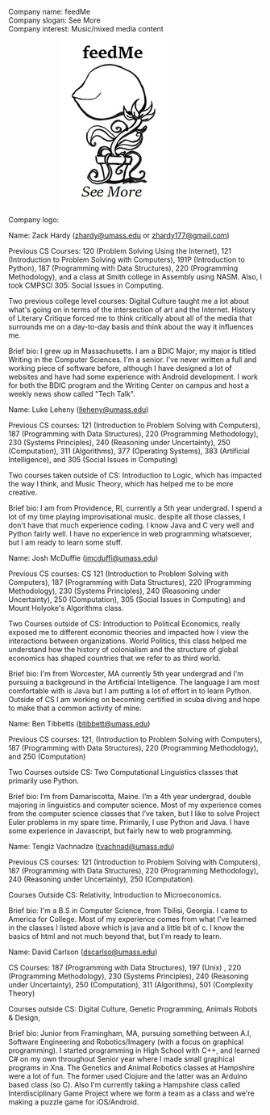 

Company name: feedMe<br>
Company slogan: See More<br>
Company interest: Music/mixed media content<br>
Company logo: ![Audrey 2](../pics/feedMe_logo.jpg)

Name: Zack Hardy (<zhardy@umass.edu> or <zhardy177@gmail.com>)

Previous CS Courses: 120 (Problem Solving Using the Internet), 121 (Introduction to Problem Solving with Computers), 191P (Introduction to Python), 187 (Programming with Data Structures), 220 (Programming Methodology), and a class at Smith college in Assembly using NASM. Also, I took CMPSCI 305: Social Issues in Computing.

Two previous college level courses: Digital Culture taught me a lot about what's going on in terms of the intersection of art and the Internet. History of Literary Critique forced me to think critically about all of the media that surrounds me on a day-to-day basis and think about the way it influences me.

Brief bio: I grew up in Massachusetts. I am a BDIC Major; my major is titled Writing in the Computer Sciences. I'm a senior. I've never written a full and working piece of software before, although I have designed a lot of websites and have had some experience with Android development. I work for both the BDIC program and the Writing Center on campus and host a weekly news show called "Tech Talk". 

Name: Luke Leheny (<lleheny@umass.edu>)

Previous CS courses: 121 (Introduction to Problem Solving with Computers), 187 (Programming with Data Structures), 220 (Programming Methodology), 230 (Systems Principles), 240 (Reasoning under Uncertainty), 250 (Computation), 311 (Algorithms), 377 (Operating Systems), 383 (Artificial Intelligence), and 305 (Social Issues in Computing)

Two courses taken outside of CS: Introduction to Logic, which has impacted the way I think, and Music Theory, which has helped me to be more creative.

Brief bio: I am from Providence, RI, currently a 5th year undergrad. I spend a lot of my time playing improvisational music. despite all those classes, I don't have that much experience coding. I know Java and C very well and Python fairly well. I have no experience in web programming whatsoever, but I am ready to learn some stuff.

Name: Josh McDuffie (<jmcduffi@umass.edu>)

Previous CS courses: CS 121 (Introduction to Problem Solving with Computers), 187 (Programming with Data Structures), 220 (Programming Methodology), 230 (Systems Principles), 240 (Reasoning under Uncertainty), 250 (Computation), 305 (Social Issues in Computing) and Mount Holyoke's Algorithms class.

Two Courses outside of CS: Introduction to Political Economics, really exposed me to different economic theories and impacted how I view the interactions between organizations. World Politics, this class helped me understand how the history of colonialism and the structure of global economics has shaped countries that we refer to as third world.

Brief bio: I'm from Worcester, MA currently 5th year undergrad and I'm pursuing a background in the Artificial Intelligence. The language I am most comfortable with is Java but I am putting a lot of effort in to learn Python. Outside of CS I am working on becoming certified in scuba diving and hope to make that a common activity of mine.

Name: Ben Tibbetts (<btibbett@umass.edu>)

Previous CS courses: 121, (Introduction to Problem Solving with Computers), 187 (Programming with Data Structures), 220 (Programming Methodology), and 250 (Computation)

Two Courses outside CS: Two Computational Linguistics classes that primarily use Python.

Brief bio: I’m from Damariscotta, Maine. I’m a 4th year undergrad, double majoring in linguistics and computer science. Most of my experience comes from the computer science classes that I’ve taken, but I like to solve Project Euler problems in my spare time. Primarily, I use Python and Java. I have some experience in Javascript, but fairly new to web programming.

Name: Tengiz Vachnadze (<tvachnad@umass.edu>)

Previous CS courses: 121 (Introduction to Problem Solving with Computers), 187 (Programming with Data Structures), 220 (Programming Methodology), 240 (Reasoning under Uncertainty), 250 (Computation).

Courses Outside CS: Relativity, Introduction to Microeconomics.

Brief bio: I'm a B.S in Computer Science, from Tbilisi, Georgia. I came to America for College. Most of my experience comes from what I've learned in the classes I listed above which is java and a little bit of c. I know the basics of html and not much beyond that, but I'm ready to learn. 

Name: David Carlson (<dscarlso@umass.edu>)

CS Courses:  187 (Programming with Data Structures), 197 (Unix) , 220 (Programming Methodology), 230 (Systems Principles), 240 (Reasoning under Uncertainty), 250 (Computation), 311 (Algorithms), 501 (Complexity Theory)

Courses outside CS: Digital Culture, Genetic Programming, Animals Robots & Design, 

Brief bio: Junior from Framingham, MA, pursuing something between A.I, Software Engineering and Robotics/Imagery (with a focus on graphical programming). I started programming in High School with C++, and learned C# on my own throughout Senior year where I made small graphical programs in Xna. The Genetics and Animal Robotics classes at Hampshire were a lot of fun. The former used Clojure and the latter was an Arduino based class (so C). Also I'm currently taking a Hampshire class called Interdisciplinary Game Project where we form a team as a class and we're making a puzzle game for iOS/Android. 
